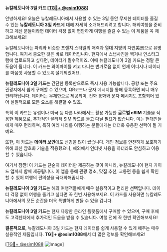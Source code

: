 **뉴칼레도니아 3일 카드 [[TG💪+ @esim1088](https://t.me/s/esim1088)]**

안녕하세요! 오늘은 뉴칼레도니아에서 사용할 수 있는 3일 동안 무제한 데이터를 즐길 수 있는 **뉴칼레도니아 3일 카드**에 대해 자세히 소개해드리려고 합니다. 해외여행을 준비하고 계신 분들이라면 데이터 걱정 없이 편안하게 여행을 즐길 수 있는 이 제품을 꼭 체크해보세요!

뉴칼레도니아는 파리와 비슷한 프렌치 스타일의 매력과 열대 지방의 자연美景으로 유명합니다. 여기서 중요한 것은 바로 데이터입니다. 현지에서 스냅사진을 찍거나 인스타그램에 업로드하고 싶다면, 데이터가 필수적이죠. 이때 뉴칼레도니아 3일 카드는 정말 큰 도움이 됩니다. 이 카드는 와이파이를 켜고 다니는 번거로움 없이 언제 어디서나 데이터를 마음껏 사용할 수 있도록 설계되었어요.

**뉴칼레도니아 3일 카드**는 간단한 등록만으로도 즉시 사용 가능합니다. 공항 또는 주요 관광지에서 쉽게 구매할 수 있으며, QR코드나 문자 메시지를 통해 등록하면 되니 매우 편리하답니다. 데이터는 무제한으로 제공되며, 전화 통화와 문자 메시지도 포함되어 있어 실질적으로 모든 요소를 해결할 수 있죠.

특히 이 카드는 유럽이나 미국 등 다른 나라에서도 활용 가능한 **글로벌 eSIM** 기술을 적용한 제품으로, 추가적인 물리적 SIM 카드를 들고 다닐 필요가 없습니다. 이는 현대인들에게 매우 편리하며, 특히 여러 나라를 여행하는 분들에게는 더더욱 유용한 선택이 될 거예요.

또한, 이 카드는 **데이터 보안**에도 신경을 많이 썼습니다. 개인 정보를 안전하게 보호하기 위해 최신 암호화 기술을 적용했으니, 해외에서 인터넷 사용을 하더라도 안심하고 이용할 수 있습니다.

여기서 잠깐! 이 카드는 단순히 데이터만 제공하는 것이 아니라, 뉴칼레도니아 현지 가이드 앱까지 함께 제공됩니다. 이 앱을 통해 관광 명소, 맛집 추천, 교통편 등을 쉽게 확인할 수 있어 여행의 편의성을 극대화해줍니다.

**뉴칼레도니아 3일 카드**는 해외 여행객들에게 매우 실용적이고 편리한 선택입니다. 데이터 걱정 없이 여행을 즐기고 싶다면 꼭 한번 사용해보세요. 이 카드를 사용하면 뉴칼레도니아에서의 모든 순간을 더욱 특별하게 만들 수 있을 겁니다.

**뉴칼레도니아 3일 카드**는 현재 다양한 온라인 플랫폼에서 구매할 수 있으며, 구매 후에도 고객센터에서 추가적인 도움을 받을 수 있습니다. 여행 전에 꼭 한번 확인해보세요!

**결론적으로**, 뉴칼레도니아 3일 카드는 현지 데이터를 쉽게 사용할 수 있게 해주는 매우 실용적인 제품입니다. **TG💪+ @esim1088**에서 더 많은 정보를 확인해보세요!

[[TG💪+ @esim1088](https://t.me/s/esim1088) ![Image](https://i.postimg.cc/Y0z9fWf4/image.png)]